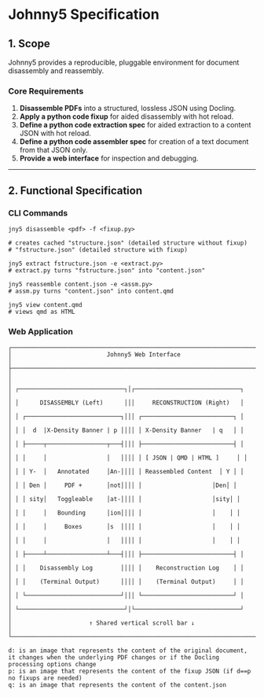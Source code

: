 # Johnny5 Specification

## 1. Scope

Johnny5 provides a reproducible, pluggable environment for document disassembly and reassembly.

### Core Requirements

1. **Disassemble PDFs** into a structured, lossless JSON using Docling.
2. **Apply a python code fixup** for aided disassembly with hot reload.
3. **Define a python code extraction spec** for aided extraction to a content JSON with hot reload.
4. **Define a python code assembler spec** for creation of a text document from that JSON only.
5. **Provide a web interface** for inspection and debugging.

---

## 2. Functional Specification

### CLI Commands

```
jny5 disassemble <pdf> -f <fixup.py>

# creates cached "structure.json" (detailed structure without fixup)
# "fstructure.json" (detailed structure with fixup)
```

```
jny5 extract fstructure.json -e <extract.py> 
# extract.py turns "fstructure.json" into "content.json"
```

```
jny5 reassemble content.json -e <assm.py>
# assm.py turns "content.json" into content.qmd
```

```
jny5 view content.qmd
# views qmd as HTML
```

### Web Application

```
┌──────────────────────────────────────────────────────────────────────────────┐
│                           Johnny5 Web Interface                              │
├──────────────────────────────────────────────────────────────────────────────┤
│                                                                              │
│ ┌──────────────────────────────┐│┌──────────────────────────────┐            │
│ │      DISASSEMBLY (Left)      │││     RECONSTRUCTION (Right)   │            │
│ │ ┌───────────────────────────┐│││ ┌──────────────────────────┐ │            │
│ │ │  d  |X-Density Banner | p ││││ │ X-Density Banner   | q   │ │            │
│ │ ├─────┬─────────────────┬───┤│││ ├──────────────────────────┤ │            │
│ │ │     │                 │   ││││ │ [ JSON | QMD | HTML ]     │ │            │
│ │ │ Y-  │   Annotated     │An-││││ │ Reassembled Content  │ Y │ │            │
│ │ │ Den │     PDF +       │not││││ │                    │Den│ │            │
│ │ │ sity│   Toggleable    │at-││││ │                    │sity│ │            │
│ │ │     │   Bounding      │ion││││ │                    │    │ │            │
│ │ │     │     Boxes       │s  ││││ │                    │    │ │            │
│ │ │     │                 │   ││││ │                    │    │ │            │
│ │ ├─────┴─────────────────┴───┤│││ ├──────────────────────────┤ │            │
│ │ │    Disassembly Log        ││││ │    Reconstruction Log    │ │            │
│ │ │    (Terminal Output)      ││││ │    (Terminal Output)     │ │            │
│ │ └───────────────────────────┘│││ └──────────────────────────┘ │            │
│ └──────────────────────────────┘│└──────────────────────────────┘            │
│                      ↑ Shared vertical scroll bar ↓                          │
└──────────────────────────────────────────────────────────────────────────────┘
```

```
d: is an image that represents the content of the original document, it changes when the underlying PDF changes or if the Docling processing options change
p: is an image that represents the content of the fixup JSON (if d==p no fixups are needed)
q: is an image that represents the content of the content.json